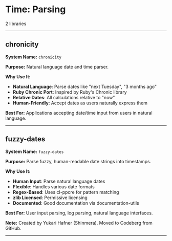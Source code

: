 # Time: Parsing

2 libraries

---

## chronicity

**System Name:** `chronicity`

**Purpose:** Natural language date and time parser.

**Why Use It:**
- **Natural Language**: Parse dates like "next Tuesday", "3 months ago"
- **Ruby Chronic Port**: Inspired by Ruby's Chronic library
- **Relative Dates**: All calculations relative to "now"
- **Human-Friendly**: Accept dates as users naturally express them

**Best For:** Applications accepting date/time input from users in natural language.

---


## fuzzy-dates

**System Name:** `fuzzy-dates`

**Purpose:** Parse fuzzy, human-readable date strings into timestamps.

**Why Use It:**
- **Human Input**: Parse natural language dates
- **Flexible**: Handles various date formats
- **Regex-Based**: Uses cl-ppcre for pattern matching
- **zlib Licensed**: Permissive licensing
- **Documented**: Good documentation via documentation-utils

**Best For:** User input parsing, log parsing, natural language interfaces.

**Note:** Created by Yukari Hafner (Shinmera). Moved to Codeberg from GitHub.

---


